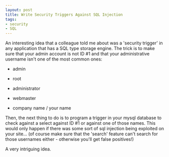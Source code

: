 ```yaml
---
layout: post
title: Write Security Triggers Against SQL Injection
tags:
- security
- SQL
---
```


An interesting idea that a colleague told me about was a 'security trigger' in any application that has a SQL type storage engine.  The trick is to make sure that your admin account is not ID #1 and that your administrative username isn't one of the most common ones:

  * admin
	
  * root
	
  * administrator
	
  * webmaster
	
  * company name / your name

Then, the next thing to do is to program a trigger in your mysql database to check against a select against ID #1 or against one of those names.  This would only happen if there was some sort of sql injection being exploited on your site... (of course make sure that the 'search' feature can't search for those usernames either - otherwise you'll get false positives!)

A very intriguing idea.

